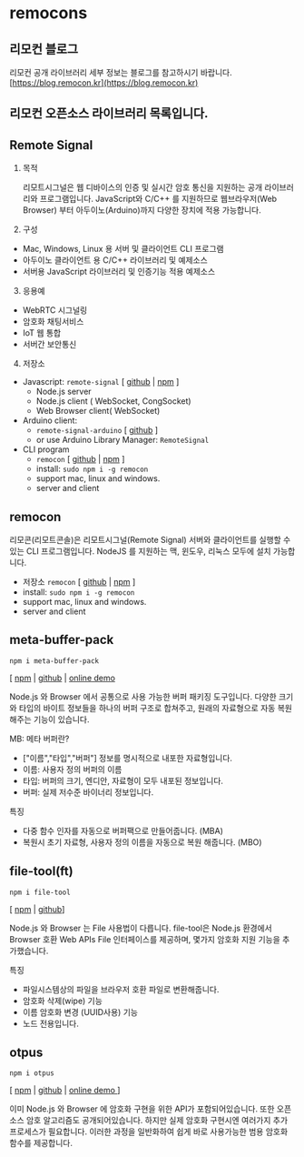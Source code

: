 # remocons 

## 리모컨 블로그
리모컨 공개 라이브러리 세부 정보는 블로그를 참고하시기 바랍니다.
[https://blog.remocon.kr](https://blog.remocon.kr)


## 리모컨 오픈소스 라이브러리 목록입니다. 


## Remote Signal

1. 목적

   리모트시그널은 웹 디바이스의 인증 및 실시간 암호 통신을 지원하는 공개 라이브러리와 프로그램입니다. JavaScript와 C/C++ 를 지원하므로 웹브라우저(Web Browser) 부터 아두이노(Arduino)까지 다양한 장치에 적용 가능합니다.

2. 구성
- Mac, Windows, Linux 용 서버 및 클라이언트 CLI 프로그램
- 아두이노 클라이언트 용 C/C++ 라이브러리 및 예제소스
- 서버용 JavaScript 라이브러리 및 인증기능 적용 예제소스

3. 응용예
- WebRTC 시그널링
- 암호화 채팅서비스
- IoT 웹 통합
- 서버간 보안통신

4. 저장소
- Javascript: `remote-signal` [ [github](https://github.com/remocons/remote-signal) | [npm](https://www.npmjs.com/package/remote-signal) ]
  - Node.js server
  - Node.js client ( WebSocket, CongSocket)
  - Web Browser client( WebSocket)
- Arduino client: 
  - `remote-signal-arduino` [ [github](https://github.com/remocons/remote-signal-arduino) ]
  - or use Arduino Library Manager: `RemoteSignal`
- CLI program 
  - `remocon` [ [github](https://github.com/remocons/remocon) | [npm](https://www.npmjs.com/package/remocon) ]
  - install: `sudo npm i -g remocon`
  - support mac, linux and windows.
  - server and client


## remocon

리모콘(리모트콘솔)은 리모트시그널(Remote Signal) 서버와 클라이언트를 실행할 수 있는 CLI 프로그램입니다. NodeJS 를 지원하는 맥, 윈도우, 리눅스 모두에 설치 가능합니다.


- 저장소 `remocon` [ [github](https://github.com/remocons/remocon) | [npm](https://www.npmjs.com/package/remocon) ]
- install: `sudo npm i -g remocon`
- support mac, linux and windows.
- server and client


## meta-buffer-pack
```
npm i meta-buffer-pack
```
[ [npm](https://www.npmjs.com/package/meta-buffer-pack) 
| [github](https://github.com/remocons/meta-buffer-pack)
| [online demo](https://remocons.github.io/meta-buffer-pack/example/index.html)

Node.js 와 Browser 에서 공통으로 사용 가능한 버퍼 패키징 도구입니다. 
다양한 크기와 타입의 바이트 정보들을 하나의 버퍼 구조로 합쳐주고, 원래의 자료형으로 자동 복원해주는 기능이 있습니다.

MB: 메타 버퍼란?
- ["이름","타입","버퍼"] 정보를 명시적으로 내포한 자료형입니다.
- 이름: 사용자 정의 버퍼의 이름
- 타입: 버퍼의 크기, 엔디안, 자료형이 모두 내포된 정보입니다.
- 버퍼: 실제 저수준 바이너리 정보입니다.

특징
- 다중 함수 인자를 자동으로 버퍼팩으로 만들어줍니다. (MBA)
- 복원시 초기 자료형, 사용자 정의 이름을 자동으로 복원 해줍니다. (MBO)

## file-tool(ft)
```
npm i file-tool
```
[ [npm](https://www.npmjs.com/package/file-tool) 
| [github](https://github.com/remocons/file-tool)]

Node.js 와 Browser 는 File 사용법이 다릅니다. file-tool은  Node.js 환경에서 Browser 호환 Web APIs File 인터페이스를 제공하며, 몇가지 암호화 지원 기능을 추가했습니다.

특징
- 파일시스템상의 파일을 브라우저 호환 파일로 변환해줍니다.
- 암호화 삭제(wipe) 기능
- 이름 암호화 변경 (UUID사용) 기능
- 노드 전용입니다.


## otpus 
```
npm i otpus
```
[ [npm](https://www.npmjs.com/package/otpus) 
| [github](https://github.com/remocons/otpus)
| [online demo ](https://remocons.github.io/otpus/example/index.html) ]

이미 Node.js 와 Browser 에 암호화 구현을 위한 API가 포함되어있습니다. 또한 오픈소스 암호 알고리즘도 공개되어있습니다. 하지만 실제 암호화 구현시엔 여러가지 추가 프로세스가 필요합니다. 이러한 과정을 일반화하여 쉽게 바로 사용가능한 범용 암호화 함수를 제공합니다.




